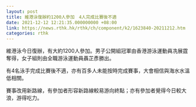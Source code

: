 ```yaml
---
layout: post
title: 維港泳復辦約1200人參加　4人完成比賽後不適
date: 2021-12-12 12:21:35.000000000 +08:00
link: https://news.rthk.hk/rthk/ch/component/k2/1623840-20211212.htm
categories: rthk
---
```


維港泳今日復辦，有大約1200人參加。男子公開組冠軍由香港游泳運動員冼展霆奪得，女子組則由全職游泳運動員聶芷彥勝出。

有4名泳手完成比賽後不適，亦有百多人未能按時完成賽事，大會相信與海水水溫低相關。

賽事改用新路線，有參加者形容新路線較易游向終點；亦有參加者覺得今日較大浪，游得吃力。

